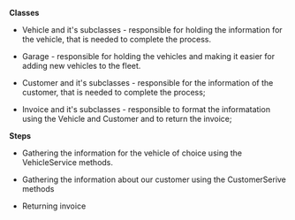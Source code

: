 **Classes**

* Vehicle and it's subclasses - responsible for holding the information for the vehicle, that is needed to complete the process.

* Garage - responsible for holding the vehicles and making it easier for adding new vehicles to the fleet.

* Customer and it's subclasses - responsible for the information of the customer, that is needed to complete the process;

* Invoice and it's subclasses - responsible to format the informatation using the Vehicle and Customer and to return the invoice;

**Steps**

* Gathering the information for the vehicle of choice using the VehicleService methods.

* Gathering the information about our customer using the CustomerSerive methods

* Returning invoice

